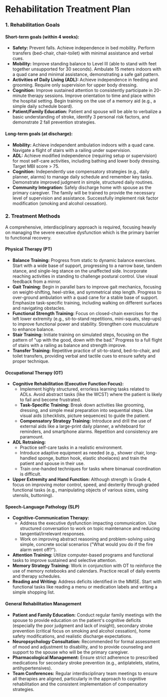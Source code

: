 # Rehabilitation Treatment Plan

### 1. Rehabilitation Goals

#### Short-term goals (within 4 weeks):
*   **Safety:** Prevent falls. Achieve independence in bed mobility. Perform transfers (bed-chair, chair-toilet) with minimal assistance and verbal cues.
*   **Mobility:** Improve standing balance to Level III (able to stand with feet together unsupported for 30 seconds). Ambulate 15 meters indoors with a quad cane and minimal assistance, demonstrating a safe gait pattern.
*   **Activities of Daily Living (ADL):** Achieve independence in feeding and grooming. Require only supervision for upper body dressing.
*   **Cognition:** Improve sustained attention to consistently participate in 20-minute therapy sessions. Improve orientation to time and place within the hospital setting. Begin training on the use of a memory aid (e.g., a simple daily schedule board).
*   **Patient/Family Education:** Patient and spouse will be able to verbalize a basic understanding of stroke, identify 3 personal risk factors, and demonstrate 2 fall prevention strategies.

#### Long-term goals (at discharge):
*   **Mobility:** Achieve independent ambulation indoors with a quad cane. Navigate a flight of stairs with a railing under supervision.
*   **ADL:** Achieve modified independence (requiring setup or supervision) for most self-care activities, including bathing and lower body dressing. Target MBI score > 75.
*   **Cognition:** Independently use compensatory strategies (e.g., daily planner, alarms) to manage daily schedule and remember key tasks. Demonstrate improved judgment in simple, structured daily routines.
*   **Community Integration:** Safely discharge home with spouse as the primary caregiver. The family will be trained to provide the necessary level of supervision and assistance. Successfully implement risk factor modification (smoking and alcohol cessation).

### 2. Treatment Methods

A comprehensive, interdisciplinary approach is required, focusing heavily on managing the severe executive dysfunction which is the primary barrier to functional recovery.

#### Physical Therapy (PT)
*   **Balance Training:** Progress from static to dynamic balance exercises. Start with a wide base of support, progressing to a narrow base, tandem stance, and single-leg stance on the unaffected side. Incorporate reaching activities in standing to challenge postural control. Use visual feedback from a mirror.
*   **Gait Training:** Begin in parallel bars to improve gait mechanics, focusing on weight-shifting, heel-strike, and symmetrical step length. Progress to over-ground ambulation with a quad cane for a stable base of support. Emphasize task-specific training, including walking on different surfaces and navigating obstacles.
*   **Functional Strength Training:** Focus on closed-chain exercises for the left lower extremity (e.g., sit-to-stand repetitions, mini-squats, step-ups) to improve functional power and stability. Strengthen core musculature to enhance balance.
*   **Stair Training:** Initiate training on simulated steps, focusing on the pattern of "up with the good, down with the bad." Progress to a full flight of stairs with a railing as balance and strength improve.
*   **Transfer Training:** Repetitive practice of sit-to-stand, bed-to-chair, and toilet transfers, providing verbal and tactile cues to ensure safety and proper technique.

#### Occupational Therapy (OT)
*   **Cognitive Rehabilitation (Executive Function Focus):**
    *   Implement highly structured, errorless learning tasks related to ADLs. Avoid abstract tasks (like the WCST) where the patient is likely to fail and become frustrated.
    *   **Task-Specific Training:** Break down activities like grooming, dressing, and simple meal preparation into sequential steps. Use visual aids (checklists, picture sequences) to guide the patient.
    *   **Compensatory Strategy Training:** Introduce and drill the use of external aids like a large-print daily planner, a whiteboard for reminders, and smartphone alarms. Repetition and consistency are paramount.
*   **ADL Retraining:**
    *   Practice self-care tasks in a realistic environment.
    *   Introduce adaptive equipment as needed (e.g., shower chair, long-handled sponge, button hook, elastic shoelaces) and train the patient and spouse in their use.
    *   Train one-handed techniques for tasks where bimanual coordination is difficult.
*   **Upper Extremity and Hand Function:** Although strength is Grade 4, focus on improving motor control, speed, and dexterity through graded functional tasks (e.g., manipulating objects of various sizes, using utensils, buttoning).

#### Speech-Language Pathology (SLP)
*   **Cognitive-Communication Therapy:**
    *   Address the executive dysfunction impacting communication. Use structured conversation to work on topic maintenance and reducing tangential/irrelevant responses.
    *   Work on improving abstract reasoning and problem-solving using simple, concrete social scenarios ("What would you do if the fire alarm went off?").
*   **Attention Training:** Utilize computer-based programs and functional tasks to improve sustained and selective attention.
*   **Memory Strategy Training:** Work in conjunction with OT to reinforce the use of memory notebooks and calendars. Practice recall of daily events and therapy schedules.
*   **Reading and Writing:** Address deficits identified in the MMSE. Start with functional tasks like reading a menu or medication labels and writing a simple shopping list.

#### General Rehabilitation Management
*   **Patient and Family Education:** Conduct regular family meetings with the spouse to provide education on the patient's cognitive deficits (especially the poor judgment and lack of insight), secondary stroke prevention (critical focus on smoking and alcohol cessation), home safety modifications, and realistic discharge expectations.
*   **Neuropsychology Consultation:** Recommended for formal assessment of mood and adjustment to disability, and to provide counseling and support to the spouse who will be the primary caregiver.
*   **Pharmacological Management:** Ensure strict adherence to prescribed medications for secondary stroke prevention (e.g., antiplatelets, statins, antihypertensives).
*   **Team Conferences:** Regular interdisciplinary team meetings to ensure all therapies are aligned, particularly in the approach to cognitive rehabilitation and the consistent implementation of compensatory strategies.